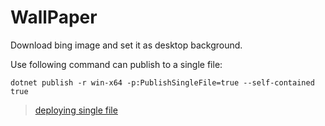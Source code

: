 # WallPaper

Download bing image and set it as desktop background.

Use following command can publish to a single file:

	dotnet publish -r win-x64 -p:PublishSingleFile=true --self-contained true

> [deploying single file](https://docs.microsoft.com/en-us/dotnet/core/deploying/single-file)